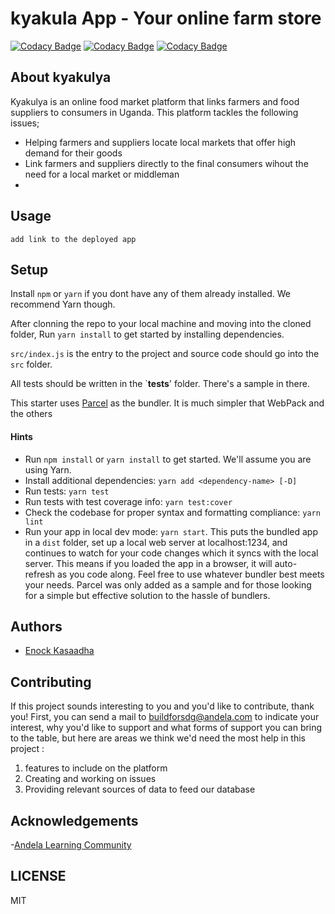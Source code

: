 # kyakula App - Your online farm store

[![Codacy Badge](https://api.codacy.com/project/badge/Grade/48f7c06b8f0b4a048a3498d0a379a6e6)](https://app.codacy.com/gh/BuildForSDGCohort2/Team-299-Group-A-kyakulya?utm_source=github.com&utm_medium=referral&utm_content=BuildForSDGCohort2/Team-299-Group-A-kyakulya&utm_campaign=Badge_Grade_Dashboard)
[![Codacy Badge](https://api.codacy.com/project/badge/Grade/4619c2b6595a4e91bcf3fcd0f0cdedef)](https://app.codacy.com/gh/BuildForSDGCohort2/Team-299-Frontend?utm_source=github.com&utm_medium=referral&utm_content=BuildForSDGCohort2/Team-299-Frontend&utm_campaign=Badge_Grade_Settings)
[![Codacy Badge](https://img.shields.io/badge/Code%20Quality-D-red)](https://img.shields.io/badge/Code%20Quality-D-red)

## About kyakulya

Kyakulya is an online food market platform that links farmers and food suppliers to consumers in Uganda. This platform tackles the following issues;
- Helping farmers and suppliers locate local markets that offer high demand for their goods
- Link farmers and suppliers directly to the final consumers wihout the need for a local market or middleman
- 

## Usage
 `add link to the deployed app`


## Setup

Install `npm` or `yarn` if you dont have any of them already installed. We recommend Yarn though.

After clonning the repo to your local machine and moving into the cloned folder, Run `yarn install` to get started by installing dependencies. 

`src/index.js` is the entry to the project and source code should go into the `src` folder.

All tests should be written in the `__tests__' folder. There's a sample in there.

This starter uses [Parcel](https://parceljs.org/getting_started.html) as the bundler. It is much simpler that WebPack and the others

#### Hints

- Run `npm install` or `yarn install` to get started. We'll assume you are using Yarn.
- Install additional dependencies: `yarn add <dependency-name> [-D]`
- Run tests: `yarn test`
- Run tests with test coverage info: `yarn test:cover`
- Check the codebase for proper syntax and formatting compliance: `yarn lint`
- Run your app in local dev mode: `yarn start`. This puts the bundled app in a `dist` folder, set up a local web server at localhost:1234, and continues to watch for your code changes which it syncs with the local server. This means if you loaded the app in a browser, it will auto-refresh as you code along. Feel free to use whatever bundler best meets your needs. Parcel was only added as a sample and for those looking for a simple but effective solution to the hassle of bundlers. 

## Authors

- [Enock Kasaadha](https://github.com/e-Kaxada)

## Contributing
If this project sounds interesting to you and you'd like to contribute, thank you!
First, you can send a mail to buildforsdg@andela.com to indicate your interest, why you'd like to support and what forms of support you can bring to the table, but here are areas we think we'd need the most help in this project :
1.  features to include on the platform
2.  Creating and working on issues 
3.  Providing relevant sources of data to feed our database

## Acknowledgements

-[Andela Learning Community](https://andela.com/alc)

## LICENSE
MIT

